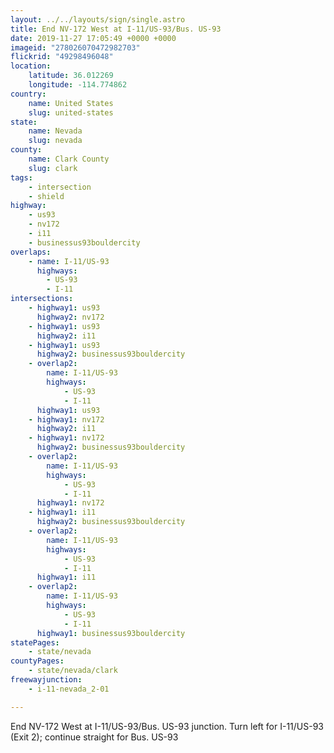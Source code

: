```yaml
---
layout: ../../layouts/sign/single.astro
title: End NV-172 West at I-11/US-93/Bus. US-93
date: 2019-11-27 17:05:49 +0000 +0000
imageid: "278026070472982703"
flickrid: "49298496048"
location:
    latitude: 36.012269
    longitude: -114.774862
country:
    name: United States
    slug: united-states
state:
    name: Nevada
    slug: nevada
county:
    name: Clark County
    slug: clark
tags:
    - intersection
    - shield
highway:
    - us93
    - nv172
    - i11
    - businessus93bouldercity
overlaps:
    - name: I-11/US-93
      highways:
        - US-93
        - I-11
intersections:
    - highway1: us93
      highway2: nv172
    - highway1: us93
      highway2: i11
    - highway1: us93
      highway2: businessus93bouldercity
    - overlap2:
        name: I-11/US-93
        highways:
            - US-93
            - I-11
      highway1: us93
    - highway1: nv172
      highway2: i11
    - highway1: nv172
      highway2: businessus93bouldercity
    - overlap2:
        name: I-11/US-93
        highways:
            - US-93
            - I-11
      highway1: nv172
    - highway1: i11
      highway2: businessus93bouldercity
    - overlap2:
        name: I-11/US-93
        highways:
            - US-93
            - I-11
      highway1: i11
    - overlap2:
        name: I-11/US-93
        highways:
            - US-93
            - I-11
      highway1: businessus93bouldercity
statePages:
    - state/nevada
countyPages:
    - state/nevada/clark
freewayjunction:
    - i-11-nevada_2-01

---
```

End NV-172 West at I-11/US-93/Bus. US-93 junction.  Turn left for I-11/US-93 (Exit 2); continue straight for Bus. US-93